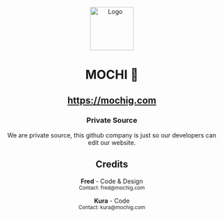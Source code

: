 <p align="center">
  <img src="https://mochig.com/icon.png" alt="Logo" width="100" height="100">
</p>

<h1 align="center">MOCHI 🎄</h1>

<h2 align="center"><a href="https://mochig.com">https://mochig.com</a></h2>

<h3 align="center">Private Source</h3>
  <p align="center">
    We are private source, this github company is just so our developers can edit our website.
</p>

<h2 align="center">Credits</h2>

<p align="center">
  <b>Fred</b> - Code & Design<br>
  <small>Contact: fred@mochig.com</small>
</p>

<p align="center">
  <b>Kura</b> - Code<br>
  <small>Contact: kura@mochig.com</small>
</p>

